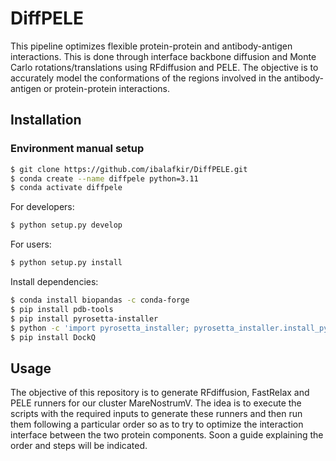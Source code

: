 # DiffPELE
This pipeline optimizes flexible protein-protein and antibody-antigen interactions. This is done through interface backbone diffusion and Monte Carlo rotations/translations using RFdiffusion and PELE. The objective is to accurately model the conformations of the regions involved in the antibody-antigen or protein-protein interactions.

## Installation
### Environment manual setup
```bash
$ git clone https://github.com/ibalafkir/DiffPELE.git
$ conda create --name diffpele python=3.11
$ conda activate diffpele
```
For developers:
```bash
$ python setup.py develop
```
For users:
```bash
$ python setup.py install
```
Install dependencies:
```bash
$ conda install biopandas -c conda-forge
$ pip install pdb-tools
$ pip install pyrosetta-installer
$ python -c 'import pyrosetta_installer; pyrosetta_installer.install_pyrosetta()'
$ pip install DockQ
```

## Usage
The objective of this repository is to generate RFdiffusion, FastRelax and PELE runners for our cluster MareNostrumV. The idea is to execute the scripts with the required inputs to generate these runners and then run them following a particular order so as to try to optimize the interaction interface between the two protein components. Soon a guide explaining the order and steps will be indicated.